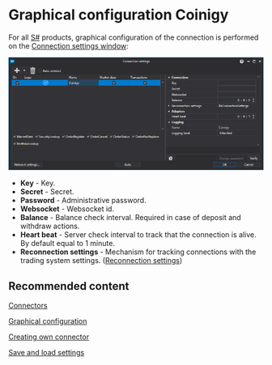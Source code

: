 # Graphical configuration Coinigy

For all [S\#](../../../../api.md) products, graphical configuration of the connection is performed on the [Connection settings window](../../../graphical_user_interface/connection_settings_window.md):

![API GUI Settings Coinigy](../../../../../images/api_gui_settings_coinigy.png)

- **Key** \- Key.
- **Secret** \- Secret.
- **Password** \- Administrative password.
- **Websocket** \- Websocket id.
- **Balance** \- Balance check interval. Required in case of deposit and withdraw actions.
- **Heart beat** \- Server check interval to track that the connection is alive. By default equal to 1 minute.
- **Reconnection settings** \- Mechanism for tracking connections with the trading system settings. ([Reconnection settings](../../reconnection_settings.md))

## Recommended content

[Connectors](../../../connectors.md)

[Graphical configuration](../../graphical_configuration.md)

[Creating own connector](../../creating_own_connector.md)

[Save and load settings](../../save_and_load_settings.md)
